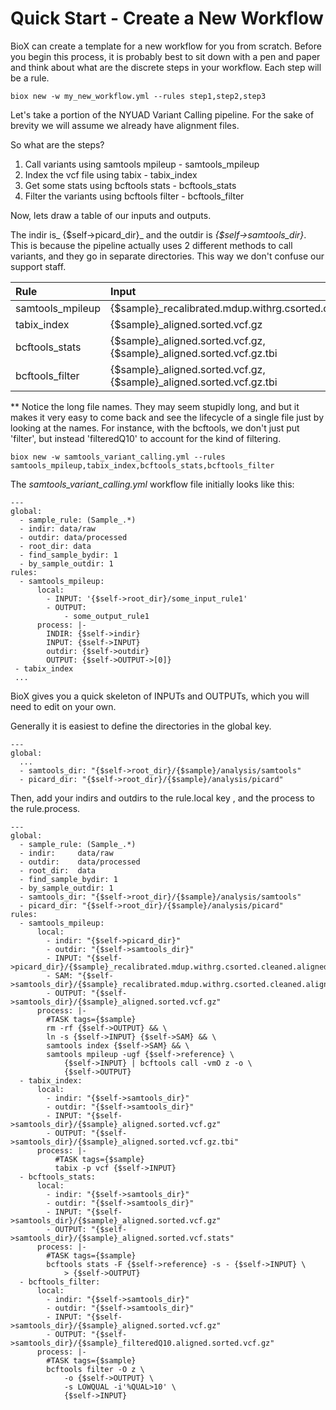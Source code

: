 # Quick Start - Create a New Workflow

BioX can create a template for a new workflow for you from scratch. Before you begin this process, it is probably best to sit down with a pen and paper and think about what are the discrete steps in your workflow. Each step will be a rule.

```
biox new -w my_new_workflow.yml --rules step1,step2,step3
```

Let's take a portion of the NYUAD Variant Calling pipeline. For the sake of brevity we will assume we already have alignment files.

So what are the steps?

1. Call variants using samtools mpileup - samtools\_mpileup
2. Index the vcf file using tabix - tabix\_index
3. Get some stats using bcftools stats - bcftools\_stats
4. Filter the variants using bcftools filter - bcftools\_filter

Now, lets draw a table of our inputs and outputs.

The indir is_ {$self-&gt;picard\_dir}_ and the outdir is _{$self-&gt;samtools\_dir}_. This is because the pipeline actually uses 2 different methods to call variants, and they go in separate directories. This way we don't confuse our support staff.

| Rule | Input | Output |
| :--- | :--- | :--- |
| samtools\_mpileup | {$sample}\_recalibrated.mdup.withrg.csorted.cleaned.aligned.bam | {$sample}\_aligned.sorted.vcf.gz |
| tabix\_index | {$sample}\_aligned.sorted.vcf.gz | {$sample}\_aligned.sorted.vcf.gz.tbi |
| bcftools\_stats | {$sample}\_aligned.sorted.vcf.gz, {$sample}\_aligned.sorted.vcf.gz.tbi | {$sample}\_aligned.sorted.vcf.stats |
| bcftools\_filter | {$sample}\_aligned.sorted.vcf.gz, {$sample}\_aligned.sorted.vcf.gz.tbi | {$sample}\_filteredQ10.alinged.sorted.vcf.gz\*\* |

\*\* Notice the long file names. They may seem stupidly long, and but it makes it very easy to come back and see the lifecycle of a single file just by looking at the names. For instance, with the bcftools, we don't just put 'filter', but instead 'filteredQ10' to account for the kind of filtering.

```
biox new -w samtools_variant_calling.yml --rules samtools_mpileup,tabix_index,bcftools_stats,bcftools_filter
```

The _samtools\_variant\_calling.yml_ workflow file initially looks like this:

```
---
global:
  - sample_rule: (Sample_.*)
  - indir: data/raw
  - outdir: data/processed
  - root_dir: data
  - find_sample_bydir: 1
  - by_sample_outdir: 1
rules:
  - samtools_mpileup:
      local:
        - INPUT: '{$self->root_dir}/some_input_rule1'
        - OUTPUT:
            - some_output_rule1
      process: |-
        INDIR: {$self->indir}
        INPUT: {$self->INPUT}
        outdir: {$self->outdir}
        OUTPUT: {$self->OUTPUT->[0]}
 - tabix_index
 ...
```

BioX gives you a quick skeleton of INPUTs and OUTPUTs, which you will need to edit on your own.

Generally it is easiest to define the directories in the global key.

```
---
global:
  ...
  - samtools_dir: "{$self->root_dir}/{$sample}/analysis/samtools"
  - picard_dir: "{$self->root_dir}/{$sample}/analysis/picard"
```

Then, add your indirs and outdirs to the rule.local key , and the process to the rule.process.

```
---
global:
  - sample_rule: (Sample_.*)
  - indir:     data/raw
  - outdir:    data/processed
  - root_dir:  data
  - find_sample_bydir: 1
  - by_sample_outdir: 1
  - samtools_dir: "{$self->root_dir}/{$sample}/analysis/samtools"
  - picard_dir: "{$self->root_dir}/{$sample}/analysis/picard"
rules:
  - samtools_mpileup:
      local:
        - indir: "{$self->picard_dir}"
        - outdir: "{$self->samtools_dir}"
        - INPUT: "{$self->picard_dir}/{$sample}_recalibrated.mdup.withrg.csorted.cleaned.aligned.bam"
        - SAM: "{$self->samtools_dir}/{$sample}_recalibrated.mdup.withrg.csorted.cleaned.aligned.bam"
        - OUTPUT: "{$self->samtools_dir}/{$sample}_aligned.sorted.vcf.gz"
      process: |-
        #TASK tags={$sample}
        rm -rf {$self->OUTPUT} && \
        ln -s {$self->INPUT} {$self->SAM} && \
        samtools index {$self->SAM} && \
        samtools mpileup -ugf {$self->reference} \
            {$self->INPUT} | bcftools call -vmO z -o \
            {$self->OUTPUT}
  - tabix_index:
      local:
        - indir: "{$self->samtools_dir}"
        - outdir: "{$self->samtools_dir}"
        - INPUT: "{$self->samtools_dir}/{$sample}_aligned.sorted.vcf.gz"
        - OUTPUT: "{$self->samtools_dir}/{$sample}_aligned.sorted.vcf.gz.tbi"
      process: |-
          #TASK tags={$sample}
          tabix -p vcf {$self->INPUT}
  - bcftools_stats:
      local:
        - indir: "{$self->samtools_dir}"
        - outdir: "{$self->samtools_dir}"
        - INPUT: "{$self->samtools_dir}/{$sample}_aligned.sorted.vcf.gz"
        - OUTPUT: "{$self->samtools_dir}/{$sample}_aligned.sorted.vcf.stats"
      process: |-
        #TASK tags={$sample}
        bcftools stats -F {$self->reference} -s - {$self->INPUT} \
            > {$self->OUTPUT}
  - bcftools_filter:
      local:
        - indir: "{$self->samtools_dir}"
        - outdir: "{$self->samtools_dir}"
        - INPUT: "{$self->samtools_dir}/{$sample}_aligned.sorted.vcf.gz"
        - OUTPUT: "{$self->samtools_dir}/{$sample}_filteredQ10.aligned.sorted.vcf.gz"
      process: |-
        #TASK tags={$sample}
        bcftools filter -O z \
            -o {$self->OUTPUT} \
            -s LOWQUAL -i'%QUAL>10' \
            {$self->INPUT}

```



